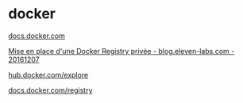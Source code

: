 # docker

[docs.docker.com](https://docs.docker.com/)

[Mise en place d'une Docker Registry privée - blog.eleven-labs.com - 20161207](https://blog.eleven-labs.com/fr/mise-en-place-docker-registry-privee/)

[hub.docker.com/explore](https://hub.docker.com/explore/?page=1)

[docs.docker.com/registry](https://docs.docker.com/registry/)
